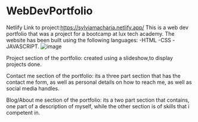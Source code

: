 # WebDevPortfolio
Netlify Link to project:https://sylviamacharia.netlify.app/
This is a web dev portfolio that was a project for a bootcamp at lux tech academy.
The website has been built using the following languages:
 -HTML -CSS 
 -JAVASCRIPT.
![image](https://user-images.githubusercontent.com/32011871/111933415-7a9ef300-8ad0-11eb-9ccf-76d3d0ca07d6.png)

Project section of the portfolio:
created using a slideshow,to display projects done.

Contact me section of the portfolio:
its a three part section that has the contact me form, as well as personal details on how to reach me, as well as social media handles.

Blog/About me section of the portfolio:
its a two part section that contains, one part of a description of myself, while the other section is of skills that i competent in.


